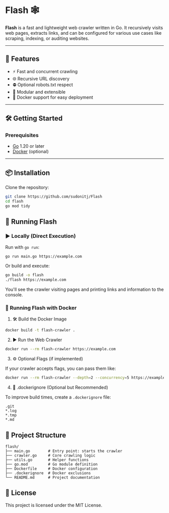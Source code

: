 # Flash 🕸️

**Flash** is a fast and lightweight web crawler written in Go. It recursively visits web pages, extracts links, and can be configured for various use cases like scraping, indexing, or auditing websites.

---

## 🚀 Features

- ⚡ Fast and concurrent crawling
- 🌐 Recursive URL discovery
- ⛔ Optional robots.txt respect
- 📂 Modular and extensible
- 🐳 Docker support for easy deployment

---

## 🛠️ Getting Started

### Prerequisites

- [Go](https://golang.org/dl/) 1.20 or later
- [Docker](https://www.docker.com/) (optional)

---

## 📦 Installation

Clone the repository:

```bash
git clone https://github.com/sudonitj/Flash
cd flash
go mod tidy
```

## 🧪 Running Flash

### ▶️ Locally (Direct Execution)

Run with `go run`:

```bash
go run main.go https://example.com
```

Or build and execute:

```bash
go build -o flash
./flash https://example.com
```

You'll see the crawler visiting pages and printing links and information to the console.

### 🐳 Running Flash with Docker

1. 🛠️ Build the Docker Image

```bash
docker build -t flash-crawler .
```

2. ▶️ Run the Web Crawler

```bash
docker run --rm flash-crawler https://example.com
```

3. ⚙️ Optional Flags (if implemented)

If your crawler accepts flags, you can pass them like:

```bash
docker run --rm flash-crawler --depth=2 --concurrency=5 https://example.com
```

4. 📂 .dockerignore (Optional but Recommended)

To improve build times, create a `.dockerignore` file:

```
.git
*.log
*.tmp
*.md
```

## 📁 Project Structure

```
flash/
├── main.go        # Entry point: starts the crawler
├── crawler.go     # Core crawling logic
├── utils.go       # Helper functions
├── go.mod         # Go module definition
├── Dockerfile     # Docker configuration
├── .dockerignore  # Docker exclusions
└── README.md      # Project documentation
```

## 📄 License

This project is licensed under the MIT License.

